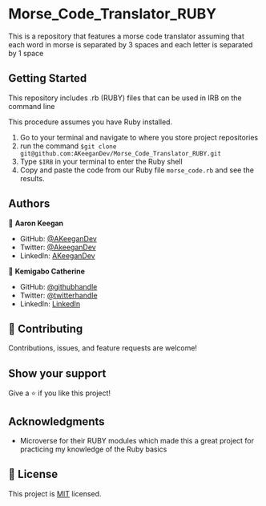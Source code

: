# Morse_Code_Translator_RUBY
This is a repository that features a morse code translator assuming that each word in morse is separated by 3 spaces and each letter is separated by 1 space

## Getting Started

This repository includes .rb (RUBY) files that can be used in IRB on the command line

This procedure assumes you have Ruby installed.

1) Go to your terminal and navigate to where you store project repositories
2) run the command `$git clone git@github.com:AKeeganDev/Morse_Code_Translator_RUBY.git`
3) Type `$IRB` in your terminal to enter the Ruby shell
4) Copy and paste the code from our Ruby file `morse_code.rb` and see the results.

## Authors

👤 **Aaron Keegan**

- GitHub: [@AKeeganDev](https://github.com/AKeeganDev)
- Twitter: [@AkeeganDev](https://twitter.com/AkeeganDev)
- LinkedIn: [AKeeganDev](https://linkedin.com/in/AKeeganDev)

👤 **Kemigabo Catherine**

- GitHub: [@githubhandle](https://github.com/kemigabocatherine)
- Twitter: [@twitterhandle](https://twitter.com/home?lang=en)
- LinkedIn: [LinkedIn](https://www.linkedin.com/in/kemigabocatherine/)

## 🤝 Contributing

Contributions, issues, and feature requests are welcome!


## Show your support

Give a ⭐️ if you like this project!

## Acknowledgments

- Microverse for their RUBY modules which made this a great project for practicing my knowledge of the Ruby basics

## 📝 License

This project is [MIT](./MIT.md) licensed.

